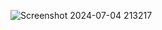 ![Screenshot 2024-07-04 213217](https://github.com/sharundas/MERN_DREAM_Zone/assets/123480220/6bbf2928-6c88-4e4e-a3ab-a10c33d5b8f3)
